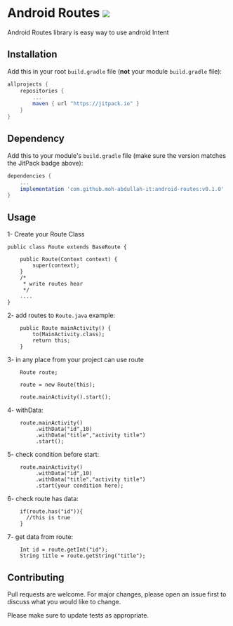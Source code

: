 # Android Routes [![](https://jitpack.io/v/moh-abdullah-it/android-routes.svg)](https://jitpack.io/#moh-abdullah-it/android-routes)


Android Routes library is easy way to use android Intent
## Installation

Add this in your root `build.gradle` file (**not** your module `build.gradle` file):

```gradle
allprojects {
	repositories {
		...
		maven { url "https://jitpack.io" }
	}
}
```

## Dependency

Add this to your module's `build.gradle` file (make sure the version matches the JitPack badge above):

```gradle
dependencies {
	...
	implementation 'com.github.moh-abdullah-it:android-routes:v0.1.0'
}
```


## Usage

1- Create your Route Class

``` Android
public class Route extends BaseRoute {

    public Route(Context context) {
        super(context);
    }
    /*
     * write routes hear
     */
    ....
}
```
2- add routes to `Route.java` example:

``` Android
    public Route mainActivity() {
        to(MainActivity.class);
        return this;
    }
```
3- in any place from your project can use route

``` Android
    Route route;

    route = new Route(this);

    route.mainActivity().start();
```
4- withData:

``` Android
    route.mainActivity()
         .withData("id",10)
         .withData("title","activity title")
         .start();
```

5- check condition before start:

``` Android
    route.mainActivity()
         .withData("id",10)
         .withData("title","activity title")
         .start(your condition here);
```
6- check route has data:
``` Android
    if(route.has("id")){
      //this is true
    }
```
7- get data from route:
``` Android
    Int id = route.getInt("id");
    String title = route.getString("title");
```
## Contributing
Pull requests are welcome. For major changes, please open an issue first to discuss what you would like to change.

Please make sure to update tests as appropriate.
